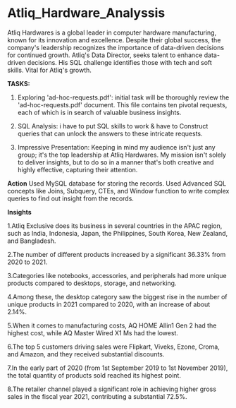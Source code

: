 # Atliq_Hardware_Analyssis

Atliq Hardwares is a global leader in computer hardware manufacturing, known for its innovation and excellence. Despite their global success, the company's leadership recognizes the importance of data-driven decisions for continued growth.
Atliq's Data Director, seeks talent to enhance data-driven decisions. His SQL challenge identifies those with tech and soft skills. Vital for Atliq's growth.

**TASKS:**

1. Exploring 'ad-hoc-requests.pdf':  initial task will be  thoroughly review the 'ad-hoc-requests.pdf' document. This file contains ten pivotal requests, each of which is in search of valuable business insights.

2. SQL Analysis: i have to put SQL skills to work & have to Construct queries that can unlock the answers to these intricate requests. 
3. Impressive Presentation: Keeping in mind my audience isn't just any group; it's the top leadership at Atliq Hardwares. My mission isn't solely to deliver insights, but to do so in a manner that's both creative and highly effective, capturing their attention.

**Action**
Used MySQL database for storing the records.
Used Advanced SQL concepts like Joins, Subquery, CTEs, and Window function to write complex queries to find out insight from the records.

**Insights**

1.Atliq Exclusive does its business in several countries in the APAC region, such as India, Indonesia, Japan, the Philippines, South Korea, New Zealand, and Bangladesh.

2.The number of different products increased by a significant 36.33% from 2020 to 2021.

3.Categories like notebooks, accessories, and peripherals had more unique products compared to desktops, storage, and networking.

4.Among these, the desktop category saw the biggest rise in the number of unique products in 2021 compared to 2020, with an increase of about 2.14%.

5.When it comes to manufacturing costs, AQ HOME Allin1 Gen 2 had the highest cost, while AQ Master Wired X1 Ms had the lowest.

6.The top 5 customers driving sales were Flipkart, Viveks, Ezone, Croma, and Amazon, and they received substantial discounts.

7.In the early part of 2020 (from 1st September 2019 to 1st November 2019), the total quantity of products sold reached its highest point.

8.The retailer channel played a significant role in achieving higher gross sales in the fiscal year 2021, contributing a substantial 72.5%.


